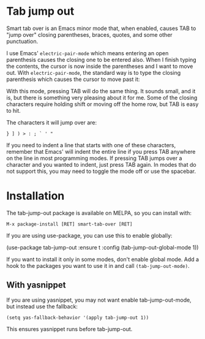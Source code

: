 # Tab jump out

Smart tab over is an Emacs minor mode that, when enabled, causes TAB to "jump over" closing
parentheses, braces, quotes, and some other punctuation.

I use Emacs' `electric-pair-mode` which means entering an open parenthesis causes the closing one
to be entered also.  When I finish typing the contents, the cursor is now inside the
parentheses and I want to move out.  With `electric-pair-mode`, the standard way is to type the
closing parenthesis which causes the cursor to move past it:

With this mode, pressing TAB will do the same thing.  It sounds small, and it is, but there is
something very pleasing about it for me.  Some of the closing characters require holding shift
or moving off the home row, but TAB is easy to hit.

The characters it will jump over are:

    } ] ) > : ; ` ' "

If you need to indent a line that starts with one of these characters, remember that Emacs'
will indent the entire line if you press TAB anywhere on the line in most programming modes.
If pressing TAB jumps over a character and you wanted to indent, just press TAB again.  In
modes that do not support this, you may need to toggle the mode off or use the spacebar.

# Installation

The tab-jump-out package is available on MELPA, so you can install with:


    M-x package-install [RET] smart-tab-over [RET]

   If you are using use-package, you can use this to enable globally:

   (use-package tab-jump-out
     :ensure t
     :config (tab-jump-out-global-mode 1))

If you want to install it only in some modes, don't enable global mode.  Add a hook to the
packages you want to use it in and call `(tab-jump-out-mode)`.

## With yasnippet

If you are using yasnippet, you may not want enable tab-jump-out-mode, but instead use the
fallback:

    (setq yas-fallback-behavior '(apply tab-jump-out 1))

This ensures yasnippet runs before tab-jump-out.
